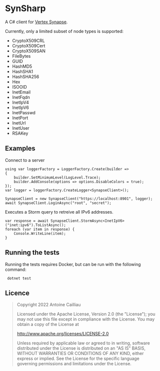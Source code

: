 # SynSharp

A C# client for [Vertex Synapse](https://github.com/vertexproject/synapse). 

Currently, only a limited subset of node types is supported:

* CryptoX509CRL
* CryptoX509Cert
* CryptoX509SAN
* FileBytes
* GUID
* HashMD5
* HashSHA1
* HashSHA256
* Hex
* ISOOID
* InetEmail
* InetFqdn
* InetIpV4
* InetIpV6
* InetPasswd
* InetPort
* InetUrl
* InetUser
* RSAKey

## Examples

Connect to a server

	using var loggerFactory = LoggerFactory.Create(builder =>
	{
		builder.SetMinimumLevel(LogLevel.Trace);
		builder.AddConsole(options => options.DisableColors = true);
	});
	var logger = loggerFactory.CreateLogger<SynapseClient>();
	    
	SynapseClient = new SynapseClient("https://localhost:8901", logger);
	await SynapseClient.LoginAsync("root", "secret");

Executes a Storm query to retreive all IPv6 addresses.

	var response = await SynapseClient.StormAsync<InetIpV6>("inet:ipv6").ToListAsync();
	foreach (var item in response) {
		Console.WriteLine(item);
	}

## Running the tests

Running the tests requires Docker, but can be run with the following command:

	 dotnet test

## Licence

> Copyright 2022 Antoine Cailliau
> 
> Licensed under the Apache License, Version 2.0 (the "License");
> you may not use this file except in compliance with the License.
> You may obtain a copy of the License at
> 
>    http://www.apache.org/licenses/LICENSE-2.0
> 
> Unless required by applicable law or agreed to in writing, software
> distributed under the License is distributed on an "AS IS" BASIS,
> WITHOUT WARRANTIES OR CONDITIONS OF ANY KIND, either express or implied.
> See the License for the specific language governing permissions and
> limitations under the License.
 